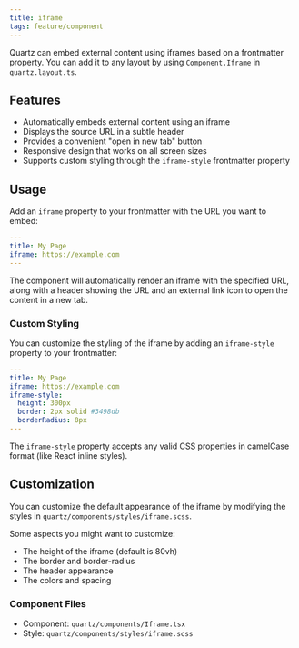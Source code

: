 ```yaml
---
title: iframe
tags: feature/component
---
```


Quartz can embed external content using iframes based on a frontmatter property. You can add it to any layout by using `Component.Iframe` in `quartz.layout.ts`.

## Features

- Automatically embeds external content using an iframe
- Displays the source URL in a subtle header
- Provides a convenient "open in new tab" button
- Responsive design that works on all screen sizes
- Supports custom styling through the `iframe-style` frontmatter property

## Usage

Add an `iframe` property to your frontmatter with the URL you want to embed:

```yaml
---
title: My Page
iframe: https://example.com
---
```

The component will automatically render an iframe with the specified URL, along with a header showing the URL and an external link icon to open the content in a new tab.

### Custom Styling

You can customize the styling of the iframe by adding an `iframe-style` property to your frontmatter:

```yaml
---
title: My Page
iframe: https://example.com
iframe-style:
  height: 300px
  border: 2px solid #3498db
  borderRadius: 8px
---
```

The `iframe-style` property accepts any valid CSS properties in camelCase format (like React inline styles).

## Customization

You can customize the default appearance of the iframe by modifying the styles in `quartz/components/styles/iframe.scss`.

Some aspects you might want to customize:
- The height of the iframe (default is 80vh)
- The border and border-radius
- The header appearance
- The colors and spacing

### Component Files

- Component: `quartz/components/Iframe.tsx`
- Style: `quartz/components/styles/iframe.scss`
